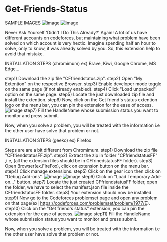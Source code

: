 # Get-Friends-Status
SAMPLE IMAGES
![image](https://github.com/shubhamvermaa/Get-Friends-Status/assets/97392398/c785681b-138e-495e-92c6-a421f7aa5f94)
![image](https://github.com/shubhamvermaa/Get-Friends-Status/assets/97392398/c380860d-17b3-404b-896e-5d4762e28bd3)

Never Ask Yourself 'Didn't I Do This Already?' Again!
A lot of us have different accounts on codeforces, but maintaining what problem have been solved on which account is very hectic.
Imagine spending half an hour to solve, only to know, it was already solved by you.
So, this extension help to avoid that mistake.

INSTALLATION STEPS (chromimum) ex) Brave, Kiwi, Google Chrome, MS Edge...

step1) Download the zip file "CFfriendstatus.zip".
step2) Open "My Extention" on the respective Browser.
step3) Enable developer mode toggle on the same page (if not already enabled).
step4) Click "Load unpacked" option on the same page.
step5) Locate the just downloaded zip file and install the extention.
step6) Now, click on the Get friend's status extention logo on the menu bar, you can pin the extension for the ease of access.
![image](https://github.com/shubhamvermaa/Get-Friends-Status/assets/97392398/4d1cc88a-63dd-42f0-8be2-f12f40be147e)
step7) Fill the HandleName whose submission status you want to monitor and press submit.

Now, when you solve a problem, you will be treated with the information i.e the other user have solve that problem or not.


INSTALLATION STEPS (geeko) ex) Firefox

Steps are are a bit different from Chromimum.
step1) Download the zip file "CFfriendstatusFF.zip".
step2) Extract the zip in folder "CFfriendstatusFF" ,i.e, (all the extension files should be in CFfrinedstatusFF folder).
step3) Open Browser(ex.FireFox), click on extension button on the menu bar.
step4) Click manage extensions.
step5) Click on the gear icon then click on "Debug Add-ons".
![image](https://github.com/shubhamvermaa/Get-Friends-Status/assets/97392398/7fe214df-4a65-4ea2-b94e-f5f293878efb)
![image](https://github.com/shubhamvermaa/Get-Friends-Status/assets/97392398/26633eb6-e91e-4cab-94eb-1fd225a3fda2)
step6) Click on "Load Temporary Add-on..." button.
step7) Locate the just created CFfriendstatusFF folder, open the folder, we have to select the manifest.json file inside the CFfriendstatusFF folder.
step8) Your extension should now be installed.
step9) Now go to the Codeforces problemset page and open any problem on that page(ex|  https://codeforces.com/problemset/problem/1977/E).
step10) Click on the "Get friend's status" extension, you can pin the extension for the ease of access.
![image](https://github.com/shubhamvermaa/Get-Friends-Status/assets/97392398/dc07c253-727a-420c-9f31-6541b92b3e7f)
step11) Fill the HandleName whose submission status you want to monitor and press submit.

Now, when you solve a problem, you will be treated with the information i.e the other user have solve that problem or not.



